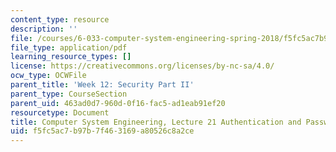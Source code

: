 ```yaml
---
content_type: resource
description: ''
file: /courses/6-033-computer-system-engineering-spring-2018/f5fc5ac7b97b7f463169a80526c8a2ce_MIT6_033S18lec21.pdf
file_type: application/pdf
learning_resource_types: []
license: https://creativecommons.org/licenses/by-nc-sa/4.0/
ocw_type: OCWFile
parent_title: 'Week 12: Security Part II'
parent_type: CourseSection
parent_uid: 463ad0d7-960d-0f16-fac5-ad1eab91ef20
resourcetype: Document
title: Computer System Engineering, Lecture 21 Authentication and Passwords
uid: f5fc5ac7-b97b-7f46-3169-a80526c8a2ce
---
```

